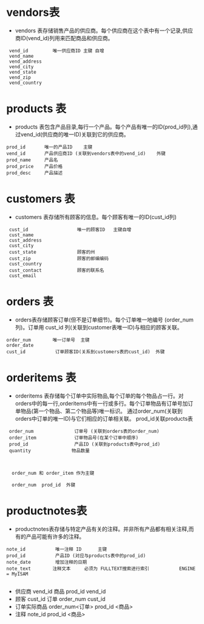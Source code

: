 # vendors表
 * vendors 表存储销售产品的供应商。每个供应商在这个表中有一个记录,供应商ID(vend_id)列用来匹配商品和供应商。
```
 vend_id         唯一供应商ID 主键 自增
 vend_name
 vend_address
 vend_city
 vend_state
 vend_zip
 vend_country
```

#  products 表
* products 表包含产品目录,每行一个产品。每个产品有唯一的ID(prod_id列),通过vend_id(供应商的唯一ID)关联到它的供应商。
```
prod_id       唯一的产品ID    主键
vend_id       产品供应商ID (关联到vendors表中的vend_id)    外键
prod_name     产品名
prod_price    产品价格
prod_desc     产品描述
```

# customers 表
* customers 表存储所有顾客的信息。每个顾客有唯一的ID(cust_id列)
```
 cust_id                  唯一的顾客ID   主键自增
 cust_name
 cust_address
 cust_city
 cust_state               顾客的州
 cust_zip                 顾客的邮编编码
 cust_country
 cust_contact             顾客的联系名
 cust_email
```

#  orders 表
 * orders表存储顾客订单(但不是订单细节)。每个订单唯一地编号 (order_num列)。订单用 cust_id 列(关联到customer表唯一ID)与相应的顾客关联。
 ```
 order_num        唯一订单号  主键
 order_date
 cust_id           订单顾客ID(关系到customers表的cust_id)  外键

 ```

 # orderitems 表
 * orderitems 表存储每个订单中实际物品,每个订单的每个物品占一行。对orders中的每一行,orderitems中有一行或多行。每个订单物品有订单号加订单物品(第一个物品、第二个物品等)唯一标识。
 通过order_num(关联到orders中订单的唯一ID)与它们相应的订单相关联。 prod_id关联products表
 ```
  order_num               订单号 (关联到orders表的order_num)
  order_item              订单物品号(在某个订单中顺序)
  prod_id                 产品ID (关联到products表中prod_id)
  quantity               物品数量



   order_num 和 order_item 作为主键

   order_num  prod_id  外键
 ```
 # productnotes表
 * productnotes表存储与特定产品有关的注释。并非所有产品都有相关注释,而有的产品可能有许多的注释。
 ```
 note_id           唯一注释 ID      主键
 prod_id           产品ID (对应与products表中的prod_id)
 note_date         增加注释的日期
 note_text        注释文本     必须为 FULLTEXT搜索进行索引           ENGINE = MyISAM


 ```

 * 供应商   vend_id     商品  prod_id      vend_id
 * 顾客   cust_id   订单  order_num   cust_id
 * 订单实际商品  order_num<订单>  prod_id <商品>
 * 注释   note_id   prod_id <商品>